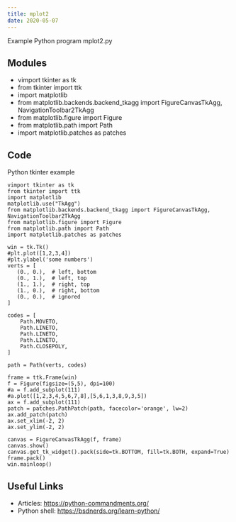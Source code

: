 ```yaml
---
title: mplot2
date: 2020-05-07
---
```

Example Python program mplot2.py

## Modules

* vimport tkinter as tk 
* from tkinter import ttk
* import matplotlib
* from matplotlib.backends.backend_tkagg import FigureCanvasTkAgg, NavigationToolbar2TkAgg
* from matplotlib.figure import Figure
* from matplotlib.path import Path
* import matplotlib.patches as patches

## Code

Python tkinter example

    vimport tkinter as tk 
    from tkinter import ttk
    import matplotlib
    matplotlib.use("TkAgg")
    from matplotlib.backends.backend_tkagg import FigureCanvasTkAgg, NavigationToolbar2TkAgg
    from matplotlib.figure import Figure
    from matplotlib.path import Path
    import matplotlib.patches as patches
    
    win = tk.Tk()
    #plt.plot([1,2,3,4])
    #plt.ylabel('some numbers')
    verts = [
       (0., 0.),  # left, bottom
       (0., 1.),  # left, top
       (1., 1.),  # right, top
       (1., 0.),  # right, bottom
       (0., 0.),  # ignored
    ]
    
    codes = [
        Path.MOVETO,
        Path.LINETO,
        Path.LINETO,
        Path.LINETO,
        Path.CLOSEPOLY,
    ]
    
    path = Path(verts, codes)
    
    frame = ttk.Frame(win)
    f = Figure(figsize=(5,5), dpi=100)
    #a = f.add_subplot(111)
    #a.plot([1,2,3,4,5,6,7,8],[5,6,1,3,8,9,3,5])
    ax = f.add_subplot(111)
    patch = patches.PathPatch(path, facecolor='orange', lw=2)
    ax.add_patch(patch)
    ax.set_xlim(-2, 2)
    ax.set_ylim(-2, 2)
    
    canvas = FigureCanvasTkAgg(f, frame)
    canvas.show()
    canvas.get_tk_widget().pack(side=tk.BOTTOM, fill=tk.BOTH, expand=True)
    frame.pack()
    win.mainloop()

## Useful Links

- Articles: https://python-commandments.org/
- Python shell: https://bsdnerds.org/learn-python/
